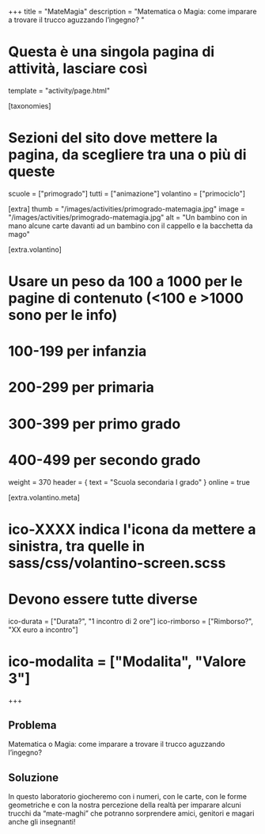 +++
title = "MateMagia"
description = "Matematica o Magia: come imparare a trovare il trucco aguzzando l’ingegno? "

# Questa è una singola pagina di attività, lasciare così
template = "activity/page.html"

[taxonomies]
# Sezioni del sito dove mettere la pagina, da scegliere tra una o più di queste
scuole = ["primogrado"]
tutti = ["animazione"]
volantino = ["primociclo"]

[extra]
thumb = "/images/activities/primogrado-matemagia.jpg"
image = "/images/activities/primogrado-matemagia.jpg"
alt = "Un bambino con in mano alcune carte davanti ad un bambino con il cappello e la bacchetta da mago"

[extra.volantino]
# Usare un peso da 100 a 1000 per le pagine di contenuto (<100 e >1000 sono per le info)
# 100-199 per infanzia
# 200-299 per primaria
# 300-399 per primo grado
# 400-499 per secondo grado
weight = 370
header = { text = "Scuola secondaria I grado" }
online = true

[extra.volantino.meta]
# ico-XXXX indica l'icona da mettere a sinistra, tra quelle in sass/css/volantino-screen.scss
# Devono essere tutte diverse 
ico-durata = ["Durata?", "1 incontro di 2 ore"]
ico-rimborso = ["Rimborso?", "XX euro a incontro"]
# ico-modalita = ["Modalita", "Valore 3"]
+++

<h2 class="ico ico-primogrado-problema">Problema</h2>

Matematica o Magia: come imparare a trovare il trucco aguzzando l’ingegno?  

<h2 class="ico ico-primogrado-soluzione">Soluzione</h2>

In questo laboratorio giocheremo con i numeri, con le carte, con le forme geometriche e con la nostra percezione della realtà per imparare alcuni trucchi da “mate-maghi” che potranno sorprendere amici, genitori e magari anche gli insegnanti! 
